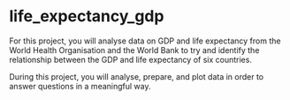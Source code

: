 # life_expectancy_gdp

For this project, you will analyse data on GDP and life expectancy from the World Health Organisation and the World Bank to try and identify the relationship between the GDP and life expectancy of six countries.

During this project, you will analyse, prepare, and plot data in order to answer questions in a meaningful way.
